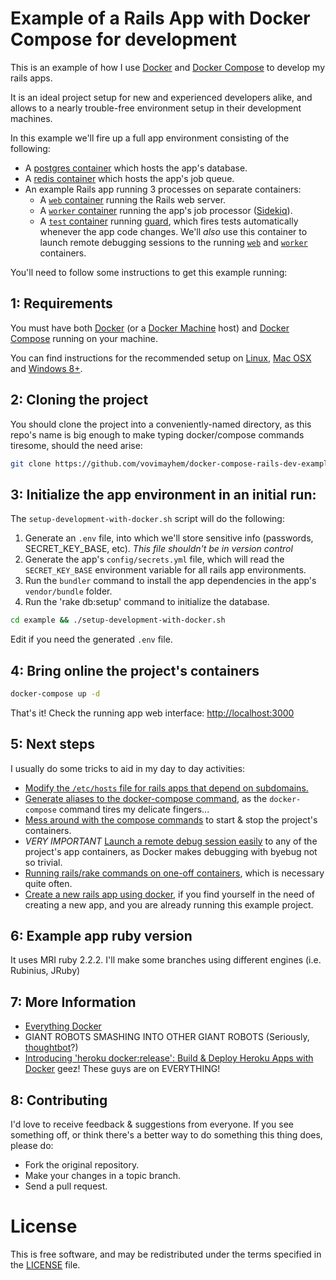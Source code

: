 # Example of a Rails App with Docker Compose for development

This is an example of how I use [Docker](https://docs.docker.com/) and
[Docker Compose](https://docs.docker.com/compose/) to develop my rails apps.

It is an ideal project setup for new and experienced developers alike, and allows
to a nearly trouble-free environment setup in their development machines.

In this example we'll fire up a full app environment consisting of the following:

 - A [postgres container](https://github.com/vovimayhem/docker-compose-rails-dev-example/blob/master/docker-compose.yml#L3)
 which hosts the app's database.
 - A [redis container](https://github.com/vovimayhem/docker-compose-rails-dev-example/blob/master/docker-compose.yml#L14)
 which hosts the app's job queue.
 - An example Rails app running 3 processes on separate containers:
   - A [`web` container](https://github.com/vovimayhem/docker-compose-rails-dev-example/blob/master/docker-compose.yml#L22)
   running the Rails web server.
   - A [`worker` container](https://github.com/vovimayhem/docker-compose-rails-dev-example/blob/master/docker-compose.yml#L62)
   running the app's job processor ([Sidekiq](http://sidekiq.org/)).
   - A [`test` container](https://github.com/vovimayhem/docker-compose-rails-dev-example/blob/master/docker-compose.yml#L68)
   running [guard](http://guardgem.org/), which fires tests automatically whenever
   the app code changes. We'll *also* use this container to launch remote debugging
   sessions to the running [`web`](https://github.com/vovimayhem/docker-compose-rails-dev-example/blob/master/docker-compose.yml#L22)
   and [`worker`](https://github.com/vovimayhem/docker-compose-rails-dev-example/blob/master/docker-compose.yml#L62)
   containers.

You'll need to follow some instructions to get this example running:

## 1: Requirements

You must have both [Docker](https://docs.docker.com/) (or a
[Docker Machine](https://docs.docker.com/machine/) host) and
[Docker Compose](https://docs.docker.com/compose/) running on your machine.

You can find instructions for the recommended setup on
[Linux](doc/DOCKER_SETUP_ON_LINUX.md), [Mac OSX](doc/DOCKER_SETUP_ON_MAC.md) and
[Windows 8+](doc/DOCKER_SETUP_ON_WINDOWS.md).

## 2: Cloning the project

You should clone the project into a conveniently-named directory, as this repo's
name is big enough to make typing docker/compose commands tiresome, should the
need arise:

```bash
git clone https://github.com/vovimayhem/docker-compose-rails-dev-example.git example
```

## 3: Initialize the app environment in an initial run:

The `setup-development-with-docker.sh` script will do the following:
  1. Generate an `.env` file, into which we'll store sensitive info (passwords, SECRET_KEY_BASE, etc). *This file shouldn't be in version control*
  2. Generate the app's `config/secrets.yml` file, which will read the `SECRET_KEY_BASE` environment variable for all rails app environments.
  3. Run the `bundler` command to install the app dependencies in the app's `vendor/bundle` folder.
  4. Run the 'rake db:setup' command to initialize the database.

```bash
cd example && ./setup-development-with-docker.sh
```

Edit if you need the generated `.env` file.

## 4: Bring online the project's containers

```bash
docker-compose up -d
```

That's it! Check the running app web interface: [http://localhost:3000](http://localhost:3000)

## 5: Next steps

I usually do some tricks to aid in my day to day activities:

 - [Modify the `/etc/hosts` file for rails apps that depend on subdomains.](http://www.example.com)
 - [Generate aliases to the docker-compose command](http://www.example.com), as the `docker-compose` command tires my delicate fingers...
 - [Mess around with the compose commands](http://www.example.com) to start & stop the project's containers.
 - *VERY IMPORTANT* [Launch a remote debug session easily](http://www.example.com) to any of the project's app containers,
 as Docker makes debugging with byebug not so trivial.
 - [Running rails/rake commands on one-off containers](http://www.example.com), which is necessary quite often.
 - [Create a new rails app using docker](doc/CREATE_A_NEW_RAILS_PROJECT.md), if you find yourself in the need of creating a new app, and
 you are already running this example project.

## 6: Example app ruby version

It uses MRI ruby 2.2.2. I'll make some branches using different engines (i.e. Rubinius, JRuby)

## 7: More Information

 * [Everything Docker](https://docs.docker.com)
 * GIANT ROBOTS SMASHING INTO OTHER GIANT ROBOTS (Seriously, [thoughtbot](https://github.com/thoughtbot)?)
 * [Introducing 'heroku docker:release': Build & Deploy Heroku Apps with Docker](https://blog.heroku.com/archives/2015/5/5/introducing_heroku_docker_release_build_deploy_heroku_apps_with_docker)
 geez! These guys are on EVERYTHING!

## 8: Contributing

I'd love to receive feedback & suggestions from everyone. If you see something off,
or think there's a better way to do something this thing does, please do:

 * Fork the original repository.
 * Make your changes in a topic branch.
 * Send a pull request.

# License

This is free software, and may be redistributed under the terms specified in the [LICENSE](LICENSE) file.
